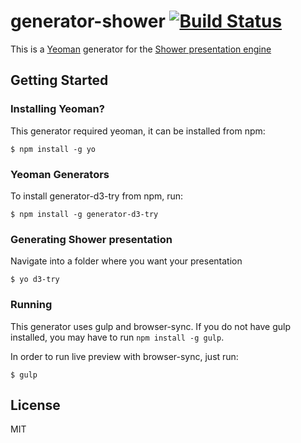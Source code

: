 # generator-shower [![Build Status](https://secure.travis-ci.org/kirjs/generator-shower.png?branch=master)](https://travis-ci.org/kcherkashin/generator-shower)
This is a [Yeoman](http://yeoman.io) generator for the [Shower presentation engine](http://shwr.me)

## Getting Started

### Installing Yeoman?

This generator required yeoman, it can be installed from npm:

```
$ npm install -g yo
```

### Yeoman Generators

To install generator-d3-try from npm, run:

```
$ npm install -g generator-d3-try
```

### Generating Shower presentation
Navigate into a folder where you want your presentation

```
$ yo d3-try
```


### Running
This generator uses gulp and browser-sync. If you do not have gulp installed, you may have to run `npm install -g gulp`.

In order to run live preview with browser-sync, just run: 
```
$ gulp
```

## License

MIT
